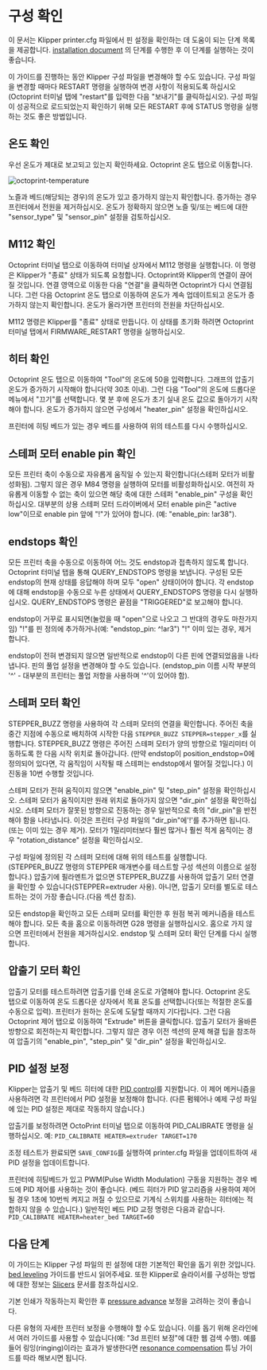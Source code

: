 # 구성 확인

이 문서는 Klipper printer.cfg 파일에서 핀 설정을 확인하는 데 도움이 되는 단계 목록을 제공합니다.
[installation document](Installation.md) 의 단계를 수행한 후 이 단계를 실행하는 것이 좋습니다.


이 가이드를 진행하는 동안 Klipper 구성 파일을 변경해야 할 수도 있습니다.
구성 파일을 변경할 때마다 RESTART 명령을 실행하여 변경 사항이 적용되도록 하십시오(Octoprint 터미널 탭에 "restart"를 입력한 다음 "보내기"를 클릭하십시오).
구성 파일이 성공적으로 로드되었는지 확인하기 위해 모든 RESTART 후에 STATUS 명령을 실행하는 것도 좋은 방법입니다.

## 온도 확인

우선 온도가 제대로 보고되고 있는지 확인하세요. Octoprint 온도 탭으로 이동합니다.

![octoprint-temperature](img/octoprint-temperature.png)

노즐과 베드(해당되는 경우)의 온도가 있고 증가하지 않는지 확인합니다. 증가하는 경우 프린터에서 전원을 제거하십시오.
온도가 정확하지 않으면 노즐 및/또는 베드에 대한 "sensor_type" 및 "sensor_pin" 설정을 검토하십시오.

## M112 확인

Octoprint 터미널 탭으로 이동하여 터미널 상자에서 M112 명령을 실행합니다. 이 명령은 Klipper가 "종료" 상태가 되도록 요청합니다.
Octoprint와 Klipper의 연결이 끊어질 것입니다. 연결 영역으로 이동한 다음 "연결"을 클릭하면 Octoprint가 다시 연결됩니다.
그런 다음 Octoprint 온도 탭으로 이동하여 온도가 계속 업데이트되고 온도가 증가하지 않는지 확인합니다.
온도가 올라가면 프린터의 전원을 차단하십시오.

M112 명령은 Klipper를 "종료" 상태로 만듭니다.
이 상태를 초기화 하려면 Octoprint 터미널 탭에서 FIRMWARE_RESTART 명령을 실행하십시오.


## 히터 확인

Octoprint 온도 탭으로 이동하여  "Tool"의 온도에 50을 입력합니다.
그래프의 압출기 온도가 증가하기 시작해야 합니다(약 30초 이내). 그런 다음 "Tool"의 온도에 드롭다운 메뉴에서 "끄기"를 선택합니다.
몇 분 후에 온도가 초기 실내 온도 값으로 돌아가기 시작해야 합니다. 온도가 증가하지 않으면 구성에서 "heater_pin" 설정을 확인하십시오.

프린터에 히팅 베드가 있는 경우 베드를 사용하여 위의 테스트를 다시 수행하십시오.



## 스테퍼 모터 enable pin 확인

모든 프린터 축이 수동으로 자유롭게 움직일 수 있는지 확인합니다(스테퍼 모터가 비활성화됨). 그렇지 않은 경우 M84 명령을 실행하여 모터를 비활성화하십시오.
여전히 자유롭게 이동할 수 없는 축이 있으면 해당 축에 대한 스테퍼 "enable_pin" 구성을 확인하십시오.
대부분의 상용 스테퍼 모터 드라이버에서 모터 enable pin은 "active low"이므로 enable pin 앞에 "!"가 있어야 합니다. (예: "enable_pin: !ar38").

## endstops 확인

모든 프린터 축을 수동으로 이동하여 어느 것도 endstop과 접촉하지 않도록 합니다.
Octoprint 터미널 탭을 통해 QUERY_ENDSTOPS 명령을 보냅니다. 구성된 모든 endstop의 현재 상태를 응답해야 하며 모두 "open" 상태이어야 합니다.
각 endstop에 대해 endstop을 수동으로 누른 상태에서 QUERY_ENDSTOPS 명령을 다시 실행하십시오.
QUERY_ENDSTOPS 명령은 끝점을 "TRIGGERED"로 보고해야 합니다.

endstop이 거꾸로 표시되면(눌렀을 때 "open"으로 나오고 그 반대의 경우도 마찬가지임) "!"를 핀 정의에 추가하거나(예: "endstop_pin: ^!ar3") "!" 이미 있는 경우, 제거 합니다.

endstop이 전혀 변경되지 않으면 일반적으로 endstop이 다른 핀에 연결되었음을 나타냅니다.
핀의 풀업 설정을 변경해야 할 수도 있습니다. (endstop_pin 이름 시작 부분의 '^' - 대부분의 프린터는 풀업 저항을 사용하며 '^'이 있어야 함).

## 스테퍼 모터 확인

STEPPER_BUZZ 명령을 사용하여 각 스테퍼 모터의 연결을 확인합니다. 주어진 축을 중간 지점에 수동으로 배치하여 시작한 다음 `STEPPER_BUZZ STEPPER=stepper_x`를 실행합니다.
STEPPER_BUZZ 명령은 주어진 스테퍼 모터가 양의 방향으로 1밀리미터 이동하도록 한 다음 시작 위치로 돌아갑니다.
(만약 endstop이 position_endstop=0에 정의되어 있다면, 각 움직임이 시작될 때 스테퍼는 endstop에서 멀어질 것입니다.) 이 진동을 10번 수행할 것입니다.

스테퍼 모터가 전혀 움직이지 않으면 "enable_pin" 및 "step_pin" 설정을 확인하십시오.
스테퍼 모터가 움직이지만 원래 위치로 돌아가지 않으면 "dir_pin" 설정을 확인하십시오.
스테퍼 모터가 잘못된 방향으로 진동하는 경우 일반적으로 축의 "dir_pin"을 반전해야 함을 나타냅니다. 이것은 프린터 구성 파일의 "dir_pin"에'!'를 추가하면 됩니다. (또는 이미 있는 경우 제거).
모터가 1밀리미터보다 훨씬 많거나 훨씬 적게 움직이는 경우 "rotation_distance" 설정을 확인하십시오.

구성 파일에 정의된 각 스테퍼 모터에 대해 위의 테스트를 실행합니다. (STEPPER_BUZZ 명령의 STEPPER 매개변수를 테스트할 구성 섹션의 이름으로 설정합니다.)
압출기에 필라멘트가 없으면 STEPPER_BUZZ를 사용하여 압출기 모터 연결을 확인할 수 있습니다(STEPPER=extruder 사용).
아니면, 압출기 모터를 별도로 테스트하는 것이 가장 좋습니다.(다음 섹션 참조).

모든 endstop을 확인하고 모든 스테퍼 모터를 확인한 후 원점 복귀 메커니즘을 테스트해야 합니다. 모든 축을 홈으로 이동하려면 G28 명령을 실행하십시오.
홈으로 가지 않으면 프린터에서 전원을 제거하십시오. endstop 및 스테퍼 모터 확인 단계를 다시 실행합니다.

## 압출기 모터 확인

압출기 모터를 테스트하려면 압출기를 인쇄 온도로 가열해야 합니다.
Octoprint 온도 탭으로 이동하여 온도 드롭다운 상자에서 목표 온도를 선택합니다(또는 적절한 온도를 수동으로 입력).
프린터가 원하는 온도에 도달할 때까지 기다립니다. 그런 다음 Octoprint 제어 탭으로 이동하여 "Extrude" 버튼을 클릭합니다.
압출기 모터가 올바른 방향으로 회전하는지 확인합니다. 그렇지 않은 경우 이전 섹션의 문제 해결 팁을 참조하여 압출기의 "enable_pin", "step_pin" 및 "dir_pin" 설정을 확인하십시오.



## PID 설정 보정


Klipper는 압출기 및 베드 히터에 대한 [PID control](https://en.wikipedia.org/wiki/PID_controller)를 지원합니다.
이 제어 메커니즘을 사용하려면 각 프린터에서 PID 설정을 보정해야 합니다. (다른 펌웨어나 예제 구성 파일에 있는 PID 설정은 제대로 작동하지 않습니다.)

압출기를 보정하려면 OctoPrint 터미널 탭으로 이동하여 PID_CALIBRATE 명령을 실행하십시오. 예: `PID_CALIBRATE HEATER=extruder TARGET=170`

조정 테스트가 완료되면 `SAVE_CONFIG`를 실행하여 printer.cfg 파일을 업데이트하여 새 PID 설정을 업데이트합니다.

프린터에 히팅베드가 있고 PWM(Pulse Width Modulation) 구동을 지원하는 경우 베드에 PID 제어를 사용하는 것이 좋습니다. (베드 히터가 PID 알고리즘을 사용하여 제어될 경우 1초에 10번씩 켜지고 꺼질 수 있으므로 기계식 스위치를 사용하는 히터에는 적합하지 않을 수 있습니다.)
일반적인 베드 PID 교정 명령은 다음과 같습니다. `PID_CALIBRATE HEATER=heater_bed TARGET=60`



## 다음 단계

이 가이드는 Klipper 구성 파일의 핀 설정에 대한 기본적인 확인을 돕기 위한 것입니다.
[bed leveling](Bed_Level.md) 가이드를 반드시 읽어주세요. 또한 Klipper로 슬라이서를 구성하는 방법에 대한 정보는 [Slicers](Slicers.md) 문서를 참조하십시오.

기본 인쇄가 작동하는지 확인한 후 [pressure advance](Pressure_Advance.md) 보정을 고려하는 것이 좋습니다.

다른 유형의 자세한 프린터 보정을 수행해야 할 수도 있습니다. 이를 돕기 위해 온라인에서 여러 가이드를 사용할 수 있습니다(예: "3d 프린터 보정"에 대한 웹 검색 수행).
예를 들어 링잉(ringing)이라는 효과가 발생한다면 [resonance compensation](Resonance_Compensation.md) 튜닝 가이드를 따라 해보시면 됩니다.

